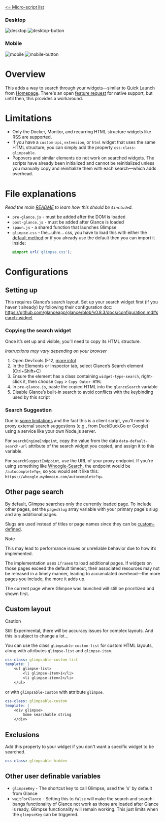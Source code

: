 [<= Micro-script list](../#micro-scripts)

### Desktop

![desktop](preview1.png)
![desktop-button](preview2.png)

### Mobile

![mobile](preview3.png)
![mobile-button](preview4.png)

# Overview
This adds a way to search through your widgets—similar to Quick Launch from [Homepage](https://gethomepage.dev/configs/settings/#quick-launch). There's an open [feature request](https://github.com/glanceapp/glance/issues/133#issuecomment-2159504258) for native support, but until then, this provides a workaround.

# Limitations
- Only the Docker, Monitor, and recurring HTML structure widgets like RSS are supported. 
- If you have a `custom-api`, `extension`, or `html` widget that uses the same HTML structure, you can simply add the property `css-class: glimpsable`.
- Popovers and similar elements do not work on searched widgets. The scripts have already been initialized and cannot be reinitialized unless you manually copy and reinitialize them with each search—which adds overhead.

# File explanations
_Read the main [README](../#micro-scripts) to learn how this should be `$include`d._
- `pre-glance.js` - must be added after the DOM is loaded
- `post-glance.js` - must be added after Glance is loaded
- `spawn.js` - a shared function that launches Glimpse
- `glimpse.css` - the...uhm... css, you have to load this with either the [default method](https://github.com/glanceapp/glance/blob/main/docs/configuration.md#custom-css-file) or if you already use the default then you can import it inside:
    ```css
    @import url('glimpse.css');
    ```

# Configurations
## Setting up
This requires Glance’s search layout. Set up your search widget first (if you haven’t already) by following their configuration doc: https://github.com/glanceapp/glance/blob/v0.8.3/docs/configuration.md#search-widget

### Copying the search widget
Once it’s set up and visible, you’ll need to copy its HTML structure.

*Instructions may vary depending on your browser*
1. Open DevTools (F12, [more info](https://developer.chrome.com/docs/devtools/open))
2. In the Elements or Inspector tab, select Glance’s Search element (Ctrl+Shift+C)
3. Ensure the element has a class containing `widget-type-search`, right-click it, then choose `Copy` > `Copy Outer HTML`
4. In `pre-glance.js`, paste the copied HTML into the `glanceSearch` variable
5. Disable Glance’s built-in search to avoid conflicts with the keybinding used by this script

### Search Suggestion
Due to [some limitations](https://developer.mozilla.org/en-US/docs/Web/HTTP/Guides/CORS) and the fact this is a client script, you’ll need to proxy external search suggestions (e.g., from DuckDuckGo or Google) using a service like your own Node.js server.

For `searchEngineEndpoint`, copy the value from the data `data-default-search-url` attribute of the search widget you copied, and assign it to this variable.

For `searchSuggestEndpoint`, use the URL of your proxy endpoint. If you're using something like [Whoogle-Search](https://github.com/benbusby/whoogle-search), the endpoint would be `/autocomplete?q=`, so you would set it like this: `https://whoogle.mydomain.com/autocomplete?q=`.

## Other page search
By default, Glimpse searches only the currently loaded page. To include other pages, set the `pagesSlug` array variable with your primary page's slug and any additional pages.

Slugs are used instead of titles or page names since they can be [custom-defined](https://github.com/glanceapp/glance/blob/v0.8.3/docs/configuration.md#slug).

> [!NOTE]
>
> This may lead to performance issues or unreliable behavior due to how it’s implemented.
>
> The implementation uses `iframe`s to load additional pages. If widgets on those pages exceed the default timeout, their associated resources may not be released in a timely manner, leading to accumulated overhead—the more pages you include, the more it adds up.
>
> The current page where Glimpse was launched will still be prioritized and shown first.


## Custom layout
> [!CAUTION]
>
> Still Experimental, there will be accuracy issues for complex layouts.
> And this is subject to change a lot...

You can use the class `glimpsable-custom-list` for custom HTML layouts, along with attributes `glimpse-list` and `glimpse-item`.
```yml
css-class: glimpsable-custom-list
template: |
    <ul glimpse-list>
        <li glimpse-item>1</li>
        <li glimpse-item>2</li>
    </ul>
```
or with `glimpsable-custom` with attribute `glimpse`.
```yml
css-class: glimpsable-custom
template: |
    <div glimpse>
        Some searchable string
    </div>
```

## Exclusions
Add this property to your widget if you don't want a specific widget to be searched.
```yml
css-class: glimpsable-hidden
```

## Other user definable variables
- `glimpseKey` - The shortcut key to call Glimpse, used the 's' by default from Glance
- `waitForGlance` - Setting this to `false` will make the search and search-bangs functionality of Glance not work as those are loaded after Glance is ready, Glimpse functionality will remain working. This just limits when the `glimpseKey` can be triggered.